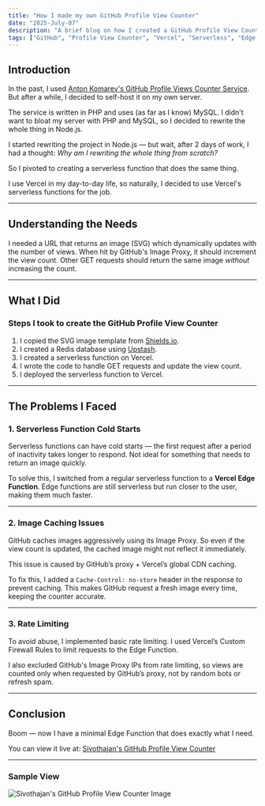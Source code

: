 ```yaml
---
title: "How I made my own GitHub Profile View Counter"
date: "2025-July-07"
description: "A brief blog on how I created a GitHub Profile View Counter and deployed it on Vercel."
tags: ["GitHub", "Profile View Counter", "Vercel", "Serverless", "Edge Functions", "Serverless Functions", "Self Hosting"]
---
```


## Introduction

In the past, I used [Anton Komarev's GitHub Profile Views Counter Service](https://github.com/antonkomarev/github-profile-views-counter). But after a while, I decided to self-host it on my own server.

The service is written in PHP and uses (as far as I know) MySQL. I didn't want to bloat my server with PHP and MySQL, so I decided to rewrite the whole thing in Node.js.

I started rewriting the project in Node.js — but wait, after 2 days of work, I had a thought: _Why am I rewriting the whole thing from scratch?_

So I pivoted to creating a serverless function that does the same thing.

I use Vercel in my day-to-day life, so naturally, I decided to use Vercel's serverless functions for the job.

---

## Understanding the Needs

I needed a URL that returns an image (SVG) which dynamically updates with the number of views. When hit by GitHub's Image Proxy, it should increment the view count. Other GET requests should return the same image _without_ increasing the count.

---

## What I Did

### Steps I took to create the GitHub Profile View Counter

1. I copied the SVG image template from [Shields.io](https://shields.io).
2. I created a Redis database using [Upstash](https://upstash.com).
3. I created a serverless function on Vercel.
4. I wrote the code to handle GET requests and update the view count.
5. I deployed the serverless function to Vercel.

---

## The Problems I Faced

### 1. **Serverless Function Cold Starts**

Serverless functions can have cold starts — the first request after a period of inactivity takes longer to respond. Not ideal for something that needs to return an image quickly.

To solve this, I switched from a regular serverless function to a **Vercel Edge Function**. Edge functions are still serverless but run closer to the user, making them much faster.

---

### 2. **Image Caching Issues**

GitHub caches images aggressively using its Image Proxy. So even if the view count is updated, the cached image might not reflect it immediately.

This issue is caused by GitHub’s proxy + Vercel’s global CDN caching.

To fix this, I added a `Cache-Control: no-store` header in the response to prevent caching. This makes GitHub request a fresh image every time, keeping the counter accurate.

---

### 3. **Rate Limiting**

To avoid abuse, I implemented basic rate limiting. I used Vercel’s Custom Firewall Rules to limit requests to the Edge Function.

I also excluded GitHub's Image Proxy IPs from rate limiting, so views are counted only when requested by GitHub’s proxy, not by random bots or refresh spam.

---

## Conclusion

Boom — now I have a minimal Edge Function that does exactly what I need.

You can view it live at: [Sivothajan's GitHub Profile View Counter](https://count.sivothajan.me)

---

### Sample View

![Sivothajan's GitHub Profile View Counter Image](https://count.sivothajan.me)
